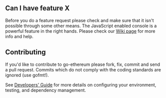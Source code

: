 ## Can I have feature X

Before you do a feature request please check and make sure that it isn't possible
through some other means. The JavaScript enabled console is a powerful feature
in the right hands. Please check our [Wiki page](https://github.com/eximchain/go-ethereum/wiki) for more info
and help.

## Contributing

If you'd like to contribute to go-ethereum please fork, fix, commit and
send a pull request. Commits which do not comply with the coding standards
are ignored (use gofmt!).

See [Developers' Guide](https://github.com/eximchain/go-ethereum/wiki/Developers'-Guide)
for more details on configuring your environment, testing, and
dependency management.
